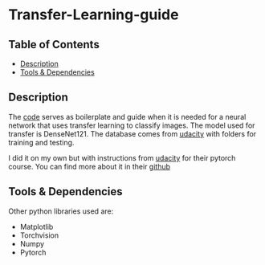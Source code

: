 # Transfer-Learning-guide

## Table of Contents

* [Description](#description)
* [Tools & Dependencies](#tools)

## Description

The [code](Cat-Dog-Classifier.ipynb) serves as boilerplate and guide when it is needed for a neural network that uses transfer learning to classify images. The model used for transfer is DenseNet121. The database comes from [udacity](https://www.udacity.com) with folders for training and testing.

I did it on my own but with instructions from [udacity](https://www.udacity.com) for their pytorch course. You can find more about it in their [github](https://github.com/udacity/deep-learning-v2-pytorch/tree/master/intro-to-pytorch)

## Tools & Dependencies

Other python libraries used are:
* Matplotlib
* Torchvision
* Numpy
* Pytorch
